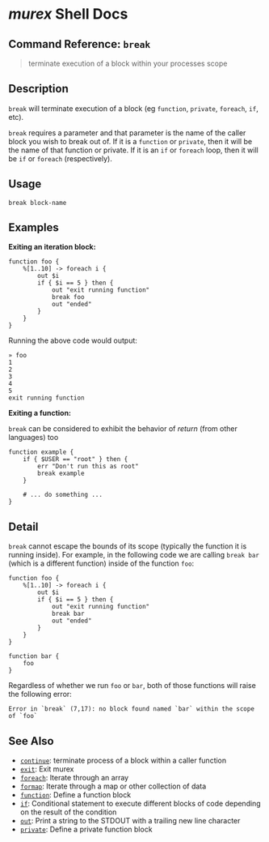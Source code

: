 # _murex_ Shell Docs

## Command Reference: `break`

> terminate execution of a block within your processes scope

## Description

`break` will terminate execution of a block (eg `function`, `private`,
`foreach`, `if`, etc).

`break` requires a parameter and that parameter is the name of the caller
block you wish to break out of. If it is a `function` or `private`, then it
will be the name of that function or private. If it is an `if` or `foreach`
loop, then it will be `if` or `foreach` (respectively).

## Usage

    break block-name

## Examples

**Exiting an iteration block:**

    function foo {
        %[1..10] -> foreach i {
            out $i
            if { $i == 5 } then {
                out "exit running function"
                break foo
                out "ended"
            }
        }
    }
    
Running the above code would output:

    » foo
    1
    2
    3
    4
    5
    exit running function
    
**Exiting a function:**

`break` can be considered to exhibit the behavior of _return_ (from other
languages) too

    function example {
        if { $USER == "root" } then {
            err "Don't run this as root"
            break example
        }
        
        # ... do something ...
    }

## Detail

`break` cannot escape the bounds of its scope (typically the function it is
running inside). For example, in the following code we are calling `break
bar` (which is a different function) inside of the function `foo`:

    function foo {
        %[1..10] -> foreach i {
            out $i
            if { $i == 5 } then {
                out "exit running function"
                break bar
                out "ended"
            }
        }
    }
    
    function bar {
        foo
    }
    
Regardless of whether we run `foo` or `bar`, both of those functions will
raise the following error:

    Error in `break` (7,17): no block found named `bar` within the scope of `foo`

## See Also

* [`continue`](../commands/continue.md):
  terminate process of a block within a caller function
* [`exit`](../commands/exit.md):
  Exit murex
* [`foreach`](../commands/foreach.md):
  Iterate through an array
* [`formap`](../commands/formap.md):
  Iterate through a map or other collection of data
* [`function`](../commands/function.md):
  Define a function block
* [`if`](../commands/if.md):
  Conditional statement to execute different blocks of code depending on the result of the condition
* [`out`](../commands/out.md):
  Print a string to the STDOUT with a trailing new line character
* [`private`](../commands/private.md):
  Define a private function block